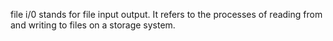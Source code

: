 file i/0 stands for file input output. It refers to the processes of reading from and writing to files on a storage system.
